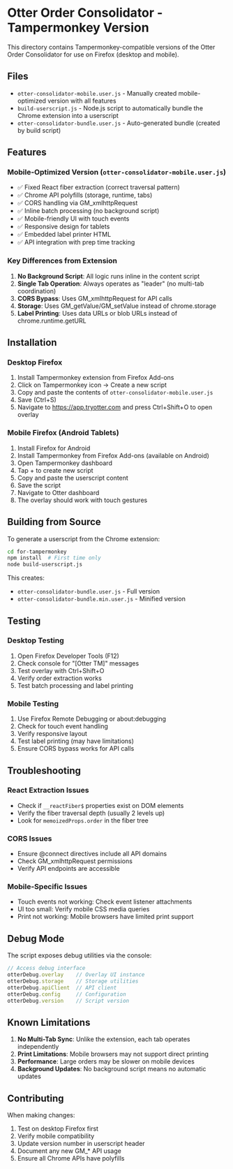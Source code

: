 # Otter Order Consolidator - Tampermonkey Version

This directory contains Tampermonkey-compatible versions of the Otter Order Consolidator for use on Firefox (desktop and mobile).

## Files

- `otter-consolidator-mobile.user.js` - Manually created mobile-optimized version with all features
- `build-userscript.js` - Node.js script to automatically bundle the Chrome extension into a userscript
- `otter-consolidator-bundle.user.js` - Auto-generated bundle (created by build script)

## Features

### Mobile-Optimized Version (`otter-consolidator-mobile.user.js`)
- ✅ Fixed React fiber extraction (correct traversal pattern)
- ✅ Chrome API polyfills (storage, runtime, tabs)
- ✅ CORS handling via GM_xmlhttpRequest
- ✅ Inline batch processing (no background script)
- ✅ Mobile-friendly UI with touch events
- ✅ Responsive design for tablets
- ✅ Embedded label printer HTML
- ✅ API integration with prep time tracking

### Key Differences from Extension

1. **No Background Script**: All logic runs inline in the content script
2. **Single Tab Operation**: Always operates as "leader" (no multi-tab coordination)
3. **CORS Bypass**: Uses GM_xmlhttpRequest for API calls
4. **Storage**: Uses GM_getValue/GM_setValue instead of chrome.storage
5. **Label Printing**: Uses data URLs or blob URLs instead of chrome.runtime.getURL

## Installation

### Desktop Firefox
1. Install Tampermonkey extension from Firefox Add-ons
2. Click on Tampermonkey icon → Create a new script
3. Copy and paste the contents of `otter-consolidator-mobile.user.js`
4. Save (Ctrl+S)
5. Navigate to https://app.tryotter.com and press Ctrl+Shift+O to open overlay

### Mobile Firefox (Android Tablets)
1. Install Firefox for Android
2. Install Tampermonkey from Firefox Add-ons (available on Android)
3. Open Tampermonkey dashboard
4. Tap + to create new script
5. Copy and paste the userscript content
6. Save the script
7. Navigate to Otter dashboard
8. The overlay should work with touch gestures

## Building from Source

To generate a userscript from the Chrome extension:

```bash
cd for-tampermonkey
npm install  # First time only
node build-userscript.js
```

This creates:
- `otter-consolidator-bundle.user.js` - Full version
- `otter-consolidator-bundle.min.user.js` - Minified version

## Testing

### Desktop Testing
1. Open Firefox Developer Tools (F12)
2. Check console for "[Otter TM]" messages
3. Test overlay with Ctrl+Shift+O
4. Verify order extraction works
5. Test batch processing and label printing

### Mobile Testing
1. Use Firefox Remote Debugging or about:debugging
2. Check for touch event handling
3. Verify responsive layout
4. Test label printing (may have limitations)
5. Ensure CORS bypass works for API calls

## Troubleshooting

### React Extraction Issues
- Check if `__reactFiber$` properties exist on DOM elements
- Verify the fiber traversal depth (usually 2 levels up)
- Look for `memoizedProps.order` in the fiber tree

### CORS Issues
- Ensure @connect directives include all API domains
- Check GM_xmlhttpRequest permissions
- Verify API endpoints are accessible

### Mobile-Specific Issues
- Touch events not working: Check event listener attachments
- UI too small: Verify mobile CSS media queries
- Print not working: Mobile browsers have limited print support

## Debug Mode

The script exposes debug utilities via the console:

```javascript
// Access debug interface
otterDebug.overlay    // Overlay UI instance
otterDebug.storage    // Storage utilities
otterDebug.apiClient  // API client
otterDebug.config     // Configuration
otterDebug.version    // Script version
```

## Known Limitations

1. **No Multi-Tab Sync**: Unlike the extension, each tab operates independently
2. **Print Limitations**: Mobile browsers may not support direct printing
3. **Performance**: Large orders may be slower on mobile devices
4. **Background Updates**: No background script means no automatic updates

## Contributing

When making changes:
1. Test on desktop Firefox first
2. Verify mobile compatibility
3. Update version number in userscript header
4. Document any new GM_* API usage
5. Ensure all Chrome APIs have polyfills
